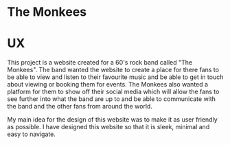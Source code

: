 # The Monkees


# UX

This project is a website created for a 60's rock band called "The Monkees". 
The band wanted the website to create a place for there fans to be able to view and listen to their favourite music and be able to get in touch about viewing or booking them for events. 
The Monkees also wanted a platform for them to show off their social media which will allow the fans to see further into what the band are up to and be able to communicate with the band and the other fans from around the world.

 My main idea for the design of this website was to make it as user friendly as possible.
 I have designed this website so that it is sleek, minimal and easy to navigate.

